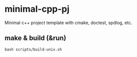 # minimal-cpp-pj
Minimal c++ project template with cmake, doctest, spdlog, etc.

## make & build (&run)
```
bash scripts/build-unix.sh
```
